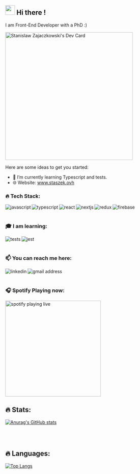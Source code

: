 ## <img src="https://raw.githubusercontent.com/iampavangandhi/iampavangandhi/master/gifs/Hi.gif" width="30px">  Hi there ! 

I am Front-End Developer with a PhD :) 

<a href="https://app.daily.dev/Staszek"><img src="https://github.com/staszekz/StaszekZ/blob/master.devcard.svg" width="400" alt="Stanislaw Zajaczkowski's Dev Card"/></a>

Here are some ideas to get you started:


- 🌱 I’m currently learning Typescript and tests.
- :globe_with_meridians: Website: www.staszek.ovh


### :fire: Tech Stack: <br/>

<!-- <img align="left" style="margin-bottom: 16px" alt="html5" src="https://img.shields.io/badge/HTML5-E34F26?style=for-the-badge&logo=html5&logoColor=white" />  -->
<!-- <img align="left" alt="css3" src="https://img.shields.io/badge/CSS3-1572B6?style=for-the-badge&logo=css3&logoColor=white" /> -->
<!-- <img align="left" alt="bootstrap" src="https://img.shields.io/badge/Bootstrap-563D7C?style=for-the-badge&logo=bootstrap&logoColor=white"/> -->
<img align="left" alt="javascript" src="https://img.shields.io/badge/JavaScript-F7DF1E?style=for-the-badge&logo=javascript&logoColor=black" />
<img align="left" alt="typescript" src="https://img.shields.io/badge/typescript-%23007ACC.svg?style=for-the-badge&logo=typescript&logoColor=white" />
<img align="left" alt="react" src="https://img.shields.io/badge/React-20232A?style=for-the-badge&logo=react&logoColor=61DAFB" />
<img align="left" alt="nextjs" src="https://img.shields.io/badge/Next-black?style=for-the-badge&logo=next.js&logoColor=white" />
<img align="left" alt="redux" src="https://img.shields.io/badge/Redux-593D88?style=for-the-badge&logo=redux&logoColor=white" />
<img align="left" alt="firebase" src="https://img.shields.io/badge/Firebase-FFCA28?style=for-the-badge&logo=firebase&logoColor=black" />
<!-- <img align="left" alt="firebase" src="https://img.shields.io/badge/Firebase-FFCA28?style=for-the-badge&logo=firebase&logoColor=black" /> -->


<br/><br/>

### :mortar_board: I am learning: <br/>

<img align="left" alt="tests" src="https://img.shields.io/badge/-TestingLibrary-%23E33332?style=for-the-badge&logo=testing-library&logoColor=white" />
<img align="left" alt="jest" src="https://img.shields.io/badge/-jest-%23C21325?style=for-the-badge&logo=jest&logoColor=white" />
<br/>
<br/>

### :mailbox: You can reach me here: <br/>
<a href="https://www.linkedin.com/in/s-zajaczkowski/" target="_blank" rel="noreferrer nofollow"> <img align="left" alt="linkedin" src="https://img.shields.io/badge/LinkedIn-0077B5?style=for-the-badge&logo=linkedin&logoColor=white" /> </a> 
<a href="mailto:staszek.zajaczkowski@gmail.com"><img align="left" alt="gmail address" src="https://img.shields.io/badge/Gmail-D14836?style=for-the-badge&logo=gmail&logoColor=white"/></a> 

<br/> <br/>
<!--   <a href="https://www.buymeacoffee.com/staszek" target="_blank" rel="noreferrer nofollow">
      <img src="https://cdn.buymeacoffee.com/buttons/default-red.png" alt="Buy Me A Coffee" height="40" width="170" >
    </a> -->

### :headphones: Spotify Playing now:

[<img src="https://novatorem-psi-gold.vercel.app/api/spotify" alt="spotify playing live" width="300" />](https://open.spotify.com/user/d3s1nd7ln342onqk86kv95dgx)




## :fire: Stats: <br/>
[![Anurag's GitHub stats](https://github-readme-stats.vercel.app/api?username=staszekz&show_icons=true&theme=dark)](https://github.com/anuraghazra/github-readme-stats)

<br/><br/>
## :fire: Languages: <br/>
[![Top Langs](https://github-readme-stats.vercel.app/api/top-langs/?username=staszekz)](https://github.com/anuraghazra/github-readme-stats)

<br/><br/>

